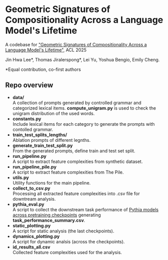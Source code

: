 # Geometric Signatures of Compositionality Across a Language Model's Lifetime
A codebase for ["Geometric Signatures of Compositionality Across a Language Model's Lifetime"](https://arxiv.org/abs/2410.01444), ACL 2025

Jin Hwa Lee*, Thomas Jiralerspong*, Lei Yu, Yoshua Bengio, Emily Cheng.

*Equal contribution, co-first authors

## Repo overview
- **data/** <br /> A collection of prompts generated by controlled grammar and categorized lexical items. **compute_unigram.py** is used to check the unigram distribution of the used words.
- **constants.py** <br /> Include lexical items for each category to generate the prompts with contolled grammar.
- **train_test_splits_lengths/** <br /> Ablation prompts of different legnths. 
- **generate_train_test_split.py** <br /> From the generated prompts, define train and test set split.
- **run_pipeline.py** <br /> A script to extract feature complexities from synthetic dataset.
- **run_pipeline_pile.py** <br /> A script to extract feature complexities from The Pile.
- **utils.py** <br /> Utility functions for the main pipeline. 
- **collect_to_csv.py** <br /> Processing all extracted feature complexities into .csv file for downtream analysis.
- **pythia_eval.py** <br /> A script to collect the downstream task performance of [Pythia models across pretraining checkpoints](https://github.com/EleutherAI/pythia) generating **task_performance_summary.csv**.
- **static_plotting.py** <br /> A script for static analysis (the last checkpoints).
- **dynamics_plotting.py** <br /> A script for dynamic analsis (across the checkpoints).
- **id_results_all.csv** <br /> Collected feature complexities used for the analysis.


